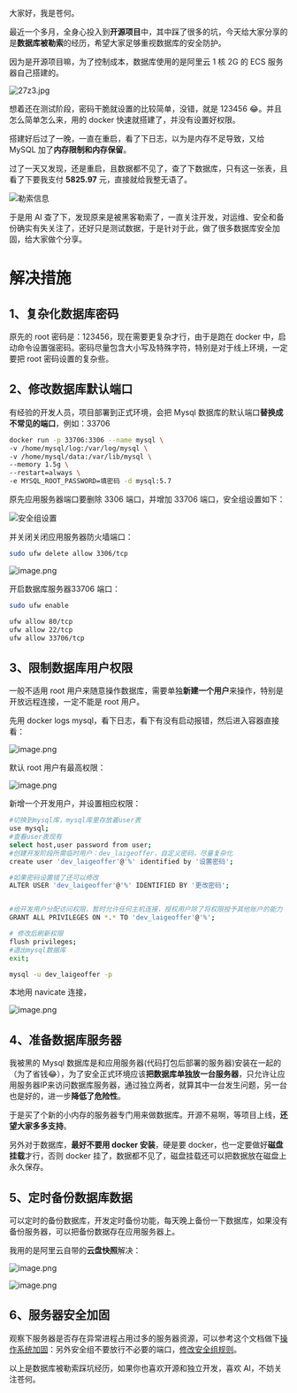 大家好，我是苍何。

最近一个多月，全身心投入到**开源项目**中，其中踩了很多的坑，今天给大家分享的是**数据库被勒索**的经历，希望大家足够重视数据库的安全防护。

因为是开源项目嘛，为了控制成本，数据库使用的是阿里云 1 核 2G 的 ECS 服务器自己搭建的。

![27z3.jpg](https://cdn.nlark.com/yuque/0/2024/jpeg/29495295/1715074612625-e7e059eb-c869-47f8-b9ab-2bfd11a8a777.jpeg#averageHue=%23b4b4b4&clientId=uf5f4d716-dff4-4&from=drop&id=uc3e3c742&originHeight=156&originWidth=156&originalType=binary&ratio=2&rotation=0&showTitle=false&size=3516&status=done&style=none&taskId=u29a6f45a-5e13-44fd-9433-bcbb5c213c5&title=)

想着还在测试阶段，密码干脆就设置的比较简单，没错，就是 123456 😂。并且怎么简单怎么来，用的 docker 快速就搭建了，并没有设置好权限。

搭建好后过了一晚，一直在重启，看了下日志，以为是内存不足导致，又给 MySQL 加了**内存限制和内存保留**。

过了一天又发现，还是重启，且数据都不见了，查了下数据库，只有这一张表，且看了下要我支付 **5825.97** 元，直接就给我整无语了。

![勒索信息](https://cdn.nlark.com/yuque/0/2024/png/29495295/1712155957409-5f1d9a9e-3054-4878-b005-e4e600e8249e.png#averageHue=%23e1e0e0&clientId=u868cb0fc-64cf-4&from=paste&height=333&id=u3108cc8d&originHeight=666&originWidth=1966&originalType=binary&ratio=2&rotation=0&showTitle=true&size=309401&status=done&style=none&taskId=u0acece9a-9b2b-4e96-ae05-18b2b6ff4f2&title=%E5%8B%92%E7%B4%A2%E4%BF%A1%E6%81%AF&width=983 "勒索信息")

于是用 AI 查了下，发现原来是被黑客勒索了，一直关注开发，对运维、安全和备份确实有失关注了，还好只是测试数据，于是针对于此，做了很多数据库安全加固，给大家做个分享。

# 解决措施
## 1、复杂化数据库密码

原先的 root 密码是：123456，现在需要更复杂才行，由于是跑在 docker 中，启动命令设置强密码。密码尽量包含大小写及特殊字符，特别是对于线上环境，一定要把 root 密码设置的复杂些。

## 2、修改数据库默认端口

有经验的开发人员，项目部署到正式环境，会把 Mysql 数据库的默认端口**替换成不常见的端口**，例如：33706

```bash
docker run -p 33706:3306 --name mysql \
-v /home/mysql/log:/var/log/mysql \
-v /home/mysql/data:/var/lib/mysql \
--memory 1.5g \
--restart=always \
-e MYSQL_ROOT_PASSWORD=填密码 -d mysql:5.7
```

原先应用服务器端口要删除 3306 端口，并增加 33706 端口，安全组设置如下：

![安全组设置](https://cdn.nlark.com/yuque/0/2024/png/29495295/1712160304948-e3c0f865-106f-462e-9fe3-6c5e638a32d4.png#averageHue=%23f3f3f3&clientId=u78329278-0aaa-4&from=paste&height=559&id=uc6036917&originHeight=1118&originWidth=1890&originalType=binary&ratio=2&rotation=0&showTitle=true&size=201195&status=done&style=none&taskId=u0491e0db-51ea-4874-b180-4aaa4a30458&title=%E5%AE%89%E5%85%A8%E7%BB%84%E8%AE%BE%E7%BD%AE&width=945 "安全组设置")

并关闭关闭应用服务器防火墙端口：

```bash
sudo ufw delete allow 3306/tcp
```

![image.png](https://cdn.nlark.com/yuque/0/2024/png/29495295/1712160416885-9fe3dc72-fc60-4087-a43e-e9cce0379332.png#averageHue=%232c2c2c&clientId=u78329278-0aaa-4&from=paste&height=149&id=u11ef01fa&originHeight=298&originWidth=1018&originalType=binary&ratio=2&rotation=0&showTitle=false&size=54406&status=done&style=none&taskId=uf5e145ef-80e5-4c67-b659-658590eba86&title=&width=509)

开启数据库服务器33706 端口：

```bash
sudo ufw enable

ufw allow 80/tcp
ufw allow 22/tcp
ufw allow 33706/tcp
```

## 3、限制数据库用户权限

一般不适用 root 用户来随意操作数据库，需要单独**新建一个用户**来操作，特别是开放远程连接，一定不能是 root 用户。

先用 docker logs mysql，看下日志，看下有没有启动报错，然后进入容器直接看：

![image.png](https://cdn.nlark.com/yuque/0/2024/png/29495295/1712161328684-cf72f47f-9ac5-4aa2-b241-e6b8344aaf88.png#averageHue=%232c2c2c&clientId=u076ca88f-d4c8-4&from=paste&height=530&id=u64ace86a&originHeight=1060&originWidth=1400&originalType=binary&ratio=2&rotation=0&showTitle=false&size=152219&status=done&style=none&taskId=ube6b4fc2-571f-474d-866d-6213e5f9e80&title=&width=700)

默认 root 用户有最高权限：

![image.png](https://cdn.nlark.com/yuque/0/2024/png/29495295/1712161361740-5fabf901-5ff8-468a-8bd5-65a4894ff49c.png#averageHue=%232f2f2f&clientId=u076ca88f-d4c8-4&from=paste&height=206&id=u8504423c&originHeight=412&originWidth=1276&originalType=binary&ratio=2&rotation=0&showTitle=false&size=65063&status=done&style=none&taskId=ucfae6df0-69c3-4e51-bb7b-824b2076fa4&title=&width=638)

新增一个开发用户，并设置相应权限：

```bash
#切换到mysql库，mysql库里存放着user表
use mysql;
#查看user表现有
select host,user password from user;
#创建开发阶段所需临时用户：dev_laigeoffer，自定义密码，尽量复杂化
create user 'dev_laigeoffer'@'%' identified by '设置密码';

#如果密码设置错了还可以修改
ALTER USER 'dev_laigeoffer'@'%' IDENTIFIED BY '更改密码';


#给开发用户分配访问权限，暂时允许任何主机连接，授权用户除了将权限授予其他账户的能力
GRANT ALL PRIVILEGES ON *.* TO 'dev_laigeoffer'@'%';

# 修改后刷新权限
flush privileges;
#退出mysql数据库
exit;

mysql -u dev_laigeoffer -p
```

本地用 navicate 连接，

![image.png](https://cdn.nlark.com/yuque/0/2024/png/29495295/1712163300262-61f78ac2-6f9e-490e-b7f2-ff4f65a8a99e.png#averageHue=%23bababa&clientId=u910b38ab-7110-4&from=paste&height=368&id=u139d453b&originHeight=736&originWidth=1250&originalType=binary&ratio=2&rotation=0&showTitle=false&size=179161&status=done&style=none&taskId=u50995f9e-da30-4f00-ad5d-6e5a748b37d&title=&width=625)

## 4、准备数据库服务器

我被黑的 Mysql 数据库是和应用服务器(代码打包后部署的服务器)安装在一起的（为了省钱😂），为了安全正式环境应该**把数据库单独放一台服务器**，只允许让应用服务器IP来访问数据库服务器，通过独立两者，就算其中一台发生问题，另一台也是好的，进一步**降低了危险性**。

于是买了个新的小内存的服务器专门用来做数据库。开源不易啊，等项目上线，**还望大家多多支持**。

另外对于数据库，**最好不要用 docker 安装**，硬是要 docker，也一定要做好**磁盘挂载**才行，否则 docker 挂了，数据都不见了，磁盘挂载还可以把数据放在磁盘上永久保存。

## 5、定时备份数据库数据

可以定时的备份数据库，开发定时备份功能，每天晚上备份一下数据库，如果没有备份服务器，可以把备份数据存在应用服务器上。

我用的是阿里云自带的**云盘快照**解决：

![image.png](https://cdn.nlark.com/yuque/0/2024/png/29495295/1712164025216-c2994c31-3020-48da-94ae-f2317be25ff4.png#averageHue=%23cacac7&clientId=u3dffb860-c4fc-4&from=paste&height=618&id=u7da8daea&originHeight=1236&originWidth=1806&originalType=binary&ratio=2&rotation=0&showTitle=false&size=260453&status=done&style=none&taskId=udeef057d-1396-4b87-8232-bc691b59f6e&title=&width=903)

![image.png](https://cdn.nlark.com/yuque/0/2024/png/29495295/1712164254686-1548edc8-61e3-46cb-b002-e6ef65946093.png#averageHue=%23f2f2f2&clientId=u3dffb860-c4fc-4&from=paste&height=573&id=u00b08865&originHeight=1146&originWidth=1804&originalType=binary&ratio=2&rotation=0&showTitle=false&size=183414&status=done&style=none&taskId=ue05919b3-8c52-405c-b5f8-b0609cf105c&title=&width=902)

## 6、服务器安全加固

观察下服务器是否存在异常进程占用过多的服务器资源，可以参考这个文档做下[操作系统加固](https://help.aliyun.com/knowledge_list/60787.html )：另外安全组不要放行不必要的端口，[修改安全组规则](https://help.aliyun.com/zh/ecs/user-guide/add-a-security-group-rule?spm=a2c4g.11186623.0.i3)。

以上是数据库被勒索踩坑经历，如果你也喜欢开源和独立开发，喜欢 AI，不妨关注苍何。



